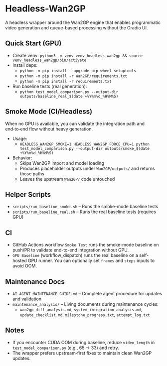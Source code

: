 # Headless-Wan2GP

A headless wrapper around the Wan2GP engine that enables programmatic video generation and queue-based processing without the Gradio UI.

## Quick Start (GPU)
- Create venv: `python3 -m venv venv_headless_wan2gp && source venv_headless_wan2gp/bin/activate`
- Install deps:
  - `python -m pip install --upgrade pip wheel setuptools`
  - `python -m pip install -r Wan2GP/requirements.txt`
  - `python -m pip install -r requirements.txt`
- Run baseline tests (real generation):
  - `python test_model_comparison.py --output-dir outputs/baseline_real_$(date +%Y%m%d_%H%M%S)`

## Smoke Mode (CI/Headless)
When no GPU is available, you can validate the integration path and end‑to‑end flow without heavy generation.
- Usage:
  - `HEADLESS_WAN2GP_SMOKE=1 HEADLESS_WAN2GP_FORCE_CPU=1 python test_model_comparison.py --output-dir outputs/smoke_$(date +%Y%m%d_%H%M%S)`
- Behavior:
  - Skips Wan2GP import and model loading
  - Produces placeholder outputs under `Wan2GP/outputs/` and returns those paths
  - Leaves the upstream `Wan2GP/` code untouched

## Helper Scripts
- `scripts/run_baseline_smoke.sh` – Runs the smoke-mode baseline tests
- `scripts/run_baseline_real.sh` – Runs the real baseline tests (requires GPU)

## CI
- GitHub Actions workflow `Smoke Test` runs the smoke-mode baseline on push/PR to validate end-to-end integration without GPU.
- `GPU Baseline` (workflow_dispatch) runs the real baseline on a self-hosted GPU runner. You can optionally set `frames` and `steps` inputs to avoid OOM.

## Maintenance Docs
- `AI_AGENT_MAINTENANCE_GUIDE.md` – Complete agent procedure for updates and validation
- `maintenance_analysis/` – Living documents during maintenance cycles:
  - `wan2gp_diff_analysis.md`, `system_integration_analysis.md`, `update_checklist.md`, `milestone_progress.txt`, `attempt_log.txt`

## Notes
- If you encounter CUDA OOM during baseline, reduce `video_length` in `test_model_comparison.py` (e.g., 65 → 33) and retry.
- The wrapper prefers upstream‑first fixes to maintain clean Wan2GP updates.
